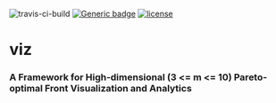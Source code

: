 ![travis-ci-build](https://travis-ci.com/chudur-budur/viz.svg?branch=master) 
[![Generic badge](https://img.shields.io/badge/Python-3.7.5-green.svg)](https://www.python.org/downloads/release/python-375/) 
[![license](https://img.shields.io/github/license/chudur-budur/viz)](https://www.apache.org/licenses/LICENSE-2.0)
# viz
### A Framework for High-dimensional (3 <= m <= 10) Pareto-optimal Front Visualization and Analytics
